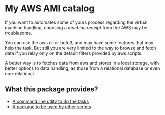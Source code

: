 # My AWS AMI catalog

If you want to automates some of yours process regarding the virtual machine handling, choosing a *machine receipt* from the AWS may be troublesome.

You can use the aws cli or boto3, and may have some features that may help the task. But still you are very limited to the way to browse and fetch data if you relay only on the default filters provided by aws scripts.

A better way is to fetches data from aws and stores in a local storage, with better options to data handling, as those from a relational database or even non-relational.

## What this package provides?

* [A command line utlity to do the tasks](docs/command-line.md)
* [A package to be used by other scripts](docs/objects-package.md)
